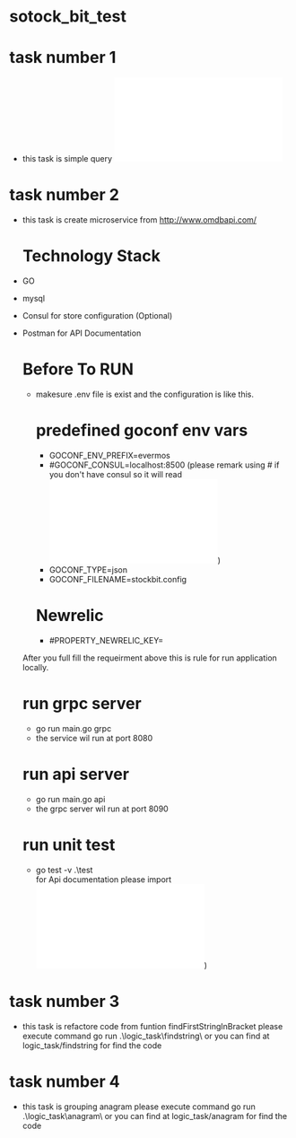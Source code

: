 # sotock_bit_test
# task number 1
- this task is simple query ![Please click for view the result](../master/script/simple_database_query.sql)
# task number 2
- this task is create microservice from http://www.omdbapi.com/

    # Technology Stack
-   GO
-   mysql
-   Consul for store configuration (Optional)
-   Postman for API Documentation

    # Before To RUN


    -   makesure .env file is exist and the configuration is like this.
        # predefined goconf env vars
        - GOCONF_ENV_PREFIX=evermos
        - #GOCONF_CONSUL=localhost:8500 (please remark using # if you don't have consul so it will read ![this json config](../master/stockbit.config.json))
        - GOCONF_TYPE=json
        - GOCONF_FILENAME=stockbit.config

        # Newrelic
        - #PROPERTY_NEWRELIC_KEY=

    After you full fill the requeirment above this is rule for run application locally.
    # run grpc server
    - go run main.go grpc
    - the service wil run at port 8080

    # run api server
    - go run main.go api
    - the grpc server wil run at port 8090

    # run unit test
    - go test -v .\test\
for Api documentation please import ![api doc](../master/document/stockbit.postman_collection.json))
    

    

# task number 3
- this task is refactore code from funtion findFirstStringInBracket please execute command go run .\logic_task\findstring\ or you can find at logic_task/findstring for find the code

# task number 4
- this task is grouping anagram please execute command go run .\logic_task\anagram\ or you can find at logic_task/anagram for find the code
